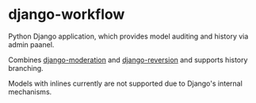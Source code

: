 django-workflow
===============

Python Django application, which provides model auditing and history via admin paanel.

Combines [django-moderation](https://github.com/dominno/django-moderation) and [django-reversion](https://github.com/etianen/django-reversion) and supports history branching.

Models with inlines currently are not supported due to Django's internal mechanisms.
